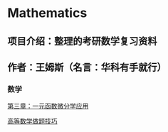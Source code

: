 # Mathematics

## 项目介绍：整理的考研数学复习资料

## 作者：王姆斯（名言：华科有手就行）

### 数学

[第三章：一元函数微分学应用](Chapter\AdvancedMathematics.md)

[高等数学做题技巧](MathSkills.md)